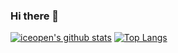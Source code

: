 ### Hi there 👋

[![iceopen's github stats](https://github-readme-stats.vercel.app/api?username=iceopen&show_icons=true&count_private=true&include_all_commits=true&hide_title=true&hide_border=true&line_height=32)](https://github.com/iceopen)
[![Top Langs](https://github-readme-stats.vercel.app/api/top-langs/?username=iceopen&hide_title=true&hide_border=true&hide=html)](https://github.com/iceopen)
